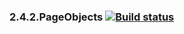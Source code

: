 ### 2.4.2.PageObjects [![Build status](https://ci.appveyor.com/api/projects/status/5f9yjb8xqq6e849e?svg=true)](https://ci.appveyor.com/project/VeraKofeinikova/2-4-2-akita)
